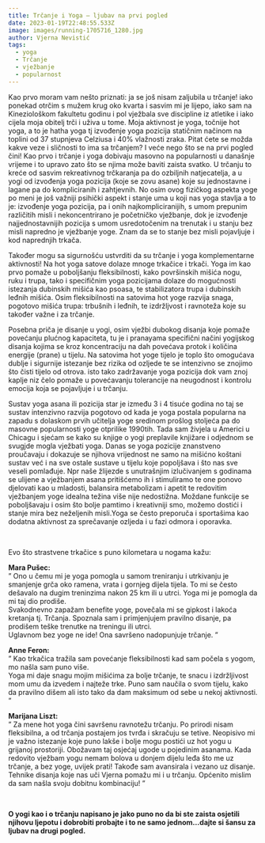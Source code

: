 ```yaml
---
title: Trčanje i Yoga – ljubav na prvi pogled
date: 2023-01-19T22:48:55.533Z
image: images/running-1705716_1280.jpg
author: Vjerna Nevistić
tags:
  - yoga
  - Trčanje
  - vježbanje
  - popularnost
---
```

Kao prvo moram vam nešto priznati: ja se još nisam zaljubila u trčanje! iako ponekad otrčim s mužem krug oko kvarta i sasvim mi je lijepo, iako sam na Kineziološkom fakultetu godinu i pol vježbala sve discipline iz atletike i iako cijela moja obitelj trči i uživa u tome. Moja aktivnost je yoga, točnije hot yoga, a to je hatha yoga tj izvođenje yoga pozicija statičnim načinom na toplini od 37 stupnjeva Celziusa i 40% vlažnosti zraka. Pitat ćete se možda kakve veze i sličnosti to ima sa trčanjem? I veće nego što se na prvi pogled čini! Kao prvo i trčanje i yoga dobivaju masovno na popularnosti u današnje vrijeme i to upravo zato što se njima može baviti zaista svatko. U trčanju to kreće od sasvim rekreativnog trčkaranja pa do ozbiljnih natjecatelja, a u yogi od izvođenja yoga pozicija (koje se zovu asane) koje su jednostavne i lagane pa do kompliciranih i zahtjevnih. No osim ovog fizičkog aspekta yoge po meni je još važniji psihički aspekt i stanje uma u koji nas yoga stavlja a to je: izvođenje yoga pozicija, pa i onih najkompliciranijih, s umom prepunim različitih misli i nekoncentrirano je početničko vježbanje, dok je izvođenje najjednostavnijih pozicija s umom usredotočenim na trenutak i u stanju bez misli napredno je vježbanje yoge. Znam da se to stanje bez misli pojavljuje i kod naprednjih trkača.

Također mogu sa sigurnošću ustvrditi da su trčanje i yoga komplementarne aktivnosti! Na hot yoga satove dolaze mnoge trkačice i trkači. Yoga im kao prvo pomaže u poboljšanju fleksibilnosti, kako površinskih mišića nogu, ruku i trupa, tako i specifičnim yoga pozicijama dolaze do mogućnosti istezanja dubinskih mišića kao psoasa, te stabilizatora trupa i dubinskih leđnih mišića. Osim fleksibilnosti na satovima hot yoge razvija snaga, pogotovo mišića trupa: trbušnih i leđnih, te izdržljvost i ravnoteža koje su također važne i za trčanje.

Posebna priča je disanje u yogi, osim vježbi dubokog disanja koje pomaže povećanju plućnog kapaciteta, tu je i pranayama specifični načini yogijskog disanja kojima se kroz koncentraciju na dah povećava protok i količina energije (prane) u tijelu. Na satovima hot yoge tijelo je toplo što omogućava dublje i sigurnije istezanje bez rizika od ozljede te se intenzivno se znojimo što čisti tijelo od otrova. isto tako zadržavanje yoga pozicija dok vam znoj kaplje niz čelo pomaže u povećavanju tolerancije na neugodnost i kontrolu emocija koja se pojavljuje i u trčanju.

Sustav yoga asana ili pozicija star je između 3 i 4 tisuće godina no taj se sustav intenzivno razvija pogotovo od kada je yoga postala popularna na zapadu s dolaskom prvih učitelja yoge sredinom prošlog stoljeća pa do masovne popularnosti yoge otprilike 1990tih. Tada sam živjela u Americi u Chicagu i sjećam se kako su knjige o yogi preplavile knjižare i odjednom se svugjde mogla vježbati yoga. Danas se yoga pozicije znanstveno proučavaju i dokazuje se njihova vrijednost ne samo na mišićno koštani sustav već i na sve ostale sustave u tijelu koje popoljšava i što nas sve veseli pomlađuje. Npr naše žlijezde s unutrašnjim izlučivanjem s godinama se ulijene a vježbanjem asana pritišćemo ih i stimuliramo te one ponovo djelovati kao u mladosti, balansira metabolizam i apetit te redovitim vježbanjem yoge idealna težina više nije nedostižna. Moždane funkcije se poboljšavaju i osim što bolje pamtimo i kreativniji smo, možemo dostići i stanje mira bez neželjenih misli.Yoga se često preporuča i sportašima kao dodatna aktivnost za sprečavanje ozljeda i u fazi odmora i oporavka.

 

Evo što strastvene trkačice s puno kilometara u nogama kažu:

**Mara Pušec:**\
” Ono u čemu mi je yoga pomogla u samom treniranju i utrkivanju je smanjenje grča oko ramena, vrata i gornjeg dijela tijela. To mi se često dešavalo na dugim treninzima nakon 25 km ili u utrci. Yoga mi je pomogla da mi taj dio prodiše.\
Svakodnevno zapažam benefite yoge, povečala mi se gipkost i lakoća kretanja tj. Trčanja. Spoznala sam i primjenjujem pravilno disanje, pa prodišem teške trenutke na treningu ili utrci.\
Uglavnom bez yoge ne ide! Ona savršeno nadopunjuje trčanje. ”

**Anne Feron:**\
” Kao trkačica tražila sam povećanje fleksibilnosti kad sam počela s yogom, mo našla sam puno više.\
Yoga mi daje snagu mojim mišićima za bolje trčanje, te snacu i izdržljivost mom umu da izvedem i najteže trke. Puno sam naučila o svom tijelu, kako da pravilno dišem ali isto tako da dam maksimum od sebe u nekoj aktivnosti. ”

**Marijana Liszt:**\
” Za mene hot yoga čini savršenu ravnotežu trčanju. Po prirodi nisam fleksibilna, a od trčanja postajem jos tvrđa i skračuju se tetive. Neopisivo mi je važno istezanje koje puno lakše i bolje mogu postići uz hot yogu u grijanoj prostoriji. Obožavam taj osjećaj ugode u pojedinim asanama. Kada redovito vježbam yogu nemam bolova u donjem dijelu leđa što me uz trčanje, a bez yoge, uvijek prati! Takođe sam avansirala i vezano uz disanje. Tehnike disanja koje nas uči Vjerna pomažu mi i u trčanju. Općenito mislim da sam našla svoju dobitnu kombinaciju! ”

 

**O yogi kao i o trčanju napisano je jako puno no da bi ste zaista osjetili njihovu ljepotu i dobrobiti probajte i to ne samo jednom…dajte si šansu za ljubav na drugi pogled.**